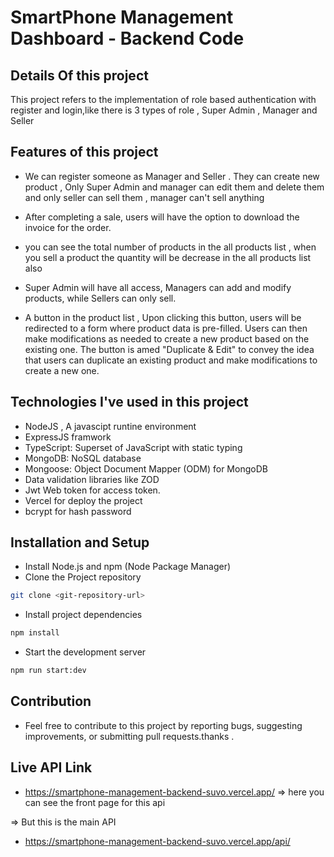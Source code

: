 # SmartPhone Management Dashboard - Backend Code

## Details Of this project

This project refers to the implementation of role based authentication with register and login,like there is 3 types of role , Super Admin , Manager and Seller

## Features of this project

- We can register someone as Manager and Seller . They can create new product , Only Super Admin and manager can edit them and delete them and only seller can sell them , manager can't sell anything

- After completing a sale, users will have the option to download the invoice for the order.

- you can see the total number of products in the all products list , when you sell a product the quantity will be decrease in the all products list also

- Super Admin will have all access, Managers can add and modify products, while Sellers can only sell.

- A button in the product list , Upon clicking this button, users will be redirected to a form where product data is pre-filled. Users can then make modifications as needed to create a new product based on the existing one. The button is amed "Duplicate & Edit" to convey the idea that users can duplicate an existing product and make modifications to create a new one.

## Technologies I've used in this project

- NodeJS , A javascipt runtine environment
- ExpressJS framwork
- TypeScript: Superset of JavaScript with static typing
- MongoDB: NoSQL database
- Mongoose: Object Document Mapper (ODM) for MongoDB
- Data validation libraries like ZOD
- Jwt Web token for access token.
- Vercel for deploy the project
- bcrypt for hash password

## Installation and Setup

- Install Node.js and npm (Node Package Manager)
- Clone the Project repository

```bash for windows / zsh for mac
git clone <git-repository-url>
```

- Install project dependencies

```bash for windows / zsh for mac
npm install
```

- Start the development server

```bash for windows / zsh for mac
npm run start:dev
```

## Contribution

- Feel free to contribute to this project by reporting bugs, suggesting improvements, or submitting pull requests.thanks .

## Live API Link

- https://smartphone-management-backend-suvo.vercel.app/
  => here you can see the front page for this api

=> But this is the main API

- https://smartphone-management-backend-suvo.vercel.app/api/

